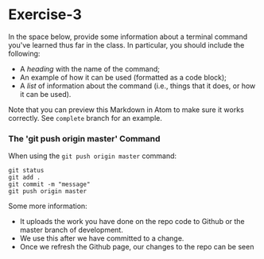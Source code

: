 # Exercise-3

In the space below, provide some information about a terminal command you've learned thus far in the class. In particular, you should include the following:

- A _heading_ with the name of the command;
- An example of how it can be used (formatted as a code block);
- A _list_ of information about the command (i.e., things that it does, or how it can be used).

Note that you can preview this Markdown in Atom to make sure it works correctly. See `complete` branch for an example.

### **The 'git push origin master' Command**

When using the `git push origin master` command:

```
git status
git add .
git commit -m "message"
git push origin master
```

Some more information:
- It uploads the work you have done on the repo code to Github or the master branch of development.
- We use this after we have committed to a change.
- Once we refresh the Github page, our changes to the repo can be seen
